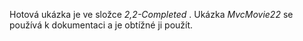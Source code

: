 Hotová ukázka je ve složce *2,2-Completed* . Ukázka *MvcMovie22* se používá k dokumentaci a je obtížné ji použít.